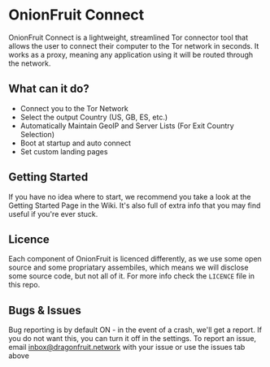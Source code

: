 # OnionFruit Connect

OnionFruit Connect is a lightweight, streamlined Tor connector tool that allows the user to connect their computer to the Tor network in seconds. It works as a proxy, meaning any application using it will be routed through the network.

## What can it do?

* Connect you to the Tor Network
* Select the output Country (US, GB, ES, etc.)
* Automatically Maintain GeoIP and Server Lists (For Exit Country Selection)
* Boot at startup and auto connect
* Set custom landing pages

## Getting Started
If you have no idea where to start, we recommend you take a look at the Getting Started Page in the Wiki. It's also full of extra info that you may find useful if you're ever stuck.

## Licence
Each component of OnionFruit is licenced differently, as we use some open source and some propriatary assembiles, which means we will disclose some source code, but not all of it.
For more info check the `LICENCE` file in this repo.

## Bugs & Issues
Bug reporting is by default ON - in the event of a crash, we'll get a report. If you do not want this, you can turn it off in the settings.
To report an issue, email inbox@dragonfruit.network with your issue or use the issues tab above
